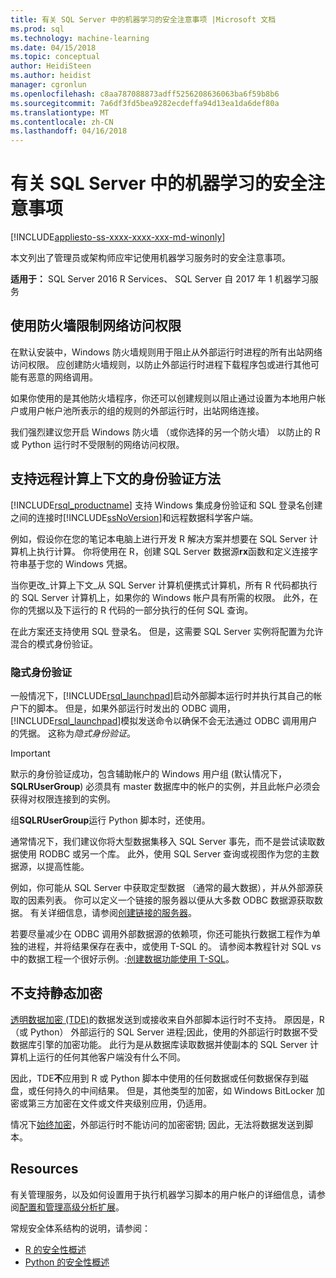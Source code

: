 ```yaml
---
title: 有关 SQL Server 中的机器学习的安全注意事项 |Microsoft 文档
ms.prod: sql
ms.technology: machine-learning
ms.date: 04/15/2018
ms.topic: conceptual
author: HeidiSteen
ms.author: heidist
manager: cgronlun
ms.openlocfilehash: c8aa787088873adff5256208636063ba6f59b8b6
ms.sourcegitcommit: 7a6df3fd5bea9282ecdeffa94d13ea1da6def80a
ms.translationtype: MT
ms.contentlocale: zh-CN
ms.lasthandoff: 04/16/2018
---
```

# <a name="security-considerations-for-machine-learning-in-sql-server"></a>有关 SQL Server 中的机器学习的安全注意事项
[!INCLUDE[appliesto-ss-xxxx-xxxx-xxx-md-winonly](../../includes/appliesto-ss-xxxx-xxxx-xxx-md-winonly.md)]

本文列出了管理员或架构师应牢记使用机器学习服务时的安全注意事项。

**适用于：** SQL Server 2016 R Services、 SQL Server 自 2017 年 1 机器学习服务

## <a name="use-a-firewall-to-restrict-network-access"></a>使用防火墙限制网络访问权限

在默认安装中，Windows 防火墙规则用于阻止从外部运行时进程的所有出站网络访问权限。 应创建防火墙规则，以防止外部运行时进程下载程序包或进行其他可能有恶意的网络调用。

如果你使用的是其他防火墙程序，你还可以创建规则以阻止通过设置为本地用户帐户或用户帐户池所表示的组的规则的外部运行时，出站网络连接。

我们强烈建议您开启 Windows 防火墙 （或你选择的另一个防火墙） 以防止的 R 或 Python 运行时不受限制的网络访问权限。

## <a name="authentication-methods-supported-for-remote-compute-contexts"></a>支持远程计算上下文的身份验证方法

[!INCLUDE[rsql_productname](../../includes/rsql-productname-md.md)] 支持 Windows 集成身份验证和 SQL 登录名创建之间的连接时[!INCLUDE[ssNoVersion](../../includes/ssnoversion-md.md)]和远程数据科学客户端。

例如，假设你在您的笔记本电脑上进行开发 R 解决方案并想要在 SQL Server 计算机上执行计算。 你将使用在 R，创建 SQL Server 数据源**rx**函数和定义连接字符串基于您的 Windows 凭据。

当你更改_计算上下文_从 SQL Server 计算机便携式计算机，所有 R 代码都执行的 SQL Server 计算机上，如果你的 Windows 帐户具有所需的权限。 此外，在你的凭据以及下运行的 R 代码的一部分执行的任何 SQL 查询。

在此方案还支持使用 SQL 登录名。 但是，这需要 SQL Server 实例将配置为允许混合的模式身份验证。

### <a name="implied-authentication"></a>隐式身份验证

 一般情况下，[!INCLUDE[rsql_launchpad](../../includes/rsql-launchpad-md.md)]启动外部脚本运行时并执行其自己的帐户下的脚本。 但是，如果外部运行时发出的 ODBC 调用，[!INCLUDE[rsql_launchpad](../../includes/rsql-launchpad-md.md)]模拟发送命令以确保不会无法通过 ODBC 调用用户的凭据。 这称为*隐式身份验证*。
 
 > [!IMPORTANT]
 > 默示的身份验证成功，包含辅助帐户的 Windows 用户组 (默认情况下， **SQLRUserGroup**) 必须具有 master 数据库中的帐户的实例，并且此帐户必须会获得对权限连接到的实例。
 > 
 > 组**SQLRUserGroup**运行 Python 脚本时，还使用。 

通常情况下，我们建议你将大型数据集移入 SQL Server 事先，而不是尝试读取数据使用 RODBC 或另一个库。 此外，使用 SQL Server 查询或视图作为您的主数据源，以提高性能。 

例如，你可能从 SQL Server 中获取定型数据 （通常的最大数据），并从外部源获取的因素列表。 你可以定义一个链接的服务器以便从大多数 ODBC 数据源获取数据。 有关详细信息，请参阅[创建链接的服务器](https://docs.microsoft.com/sql/relational-databases/linked-servers/create-linked-servers-sql-server-database-engine)。

若要尽量减少在 ODBC 调用外部数据源的依赖项，你还可能执行数据工程作为单独的进程，并将结果保存在表中，或使用 T-SQL 的。 请参阅本教程针对 SQL vs 中的数据工程一个很好示例。:[创建数据功能使用 T-SQL](../tutorials/sqldev-create-data-features-using-t-sql.md)。

## <a name="no-support-for-encryption-at-rest"></a>不支持静态加密

[透明数据加密 (TDE)](https://docs.microsoft.com/sql/relational-databases/security/encryption/transparent-data-encryption)的数据发送到或接收来自外部脚本运行时不支持。 原因是，R （或 Python） 外部运行的 SQL Server 进程;因此，使用的外部运行时数据不受数据库引擎的加密功能。  此行为是从数据库读取数据并使副本的 SQL Server 计算机上运行的任何其他客户端没有什么不同。

因此，TDE**不**应用到 R 或 Python 脚本中使用的任何数据或任何数据保存到磁盘，或任何持久的中间结果。 但是，其他类型的加密，如 Windows BitLocker 加密或第三方加密在文件或文件夹级别应用，仍适用。

情况下[始终加密](https://docs.microsoft.com/sql/relational-databases/security/encryption/overview-of-key-management-for-always-encrypted)，外部运行时不能访问的加密密钥; 因此，无法将数据发送到脚本。

## <a name="resources"></a>Resources

有关管理服务，以及如何设置用于执行机器学习脚本的用户帐户的详细信息，请参阅[配置和管理高级分析扩展](../../advanced-analytics/r/configure-and-manage-advanced-analytics-extensions.md)。

常规安全体系结构的说明，请参阅：

+ [R 的安全性概述](security-overview-sql-server-r.md)
+ [Python 的安全性概述](../python/security-overview-sql-server-python-services.md)
